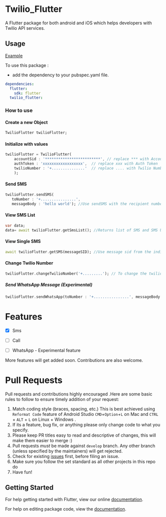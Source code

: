 # Twilio_Flutter

A Flutter package for both android and iOS which helps developers with Twilio API services.

## Usage

[Example](https://github.com/adarshbalu/twilio_flutter/blob/master/example/lib/main.dart)

To use this package :

- add the dependency to your pubspec.yaml file.

```yaml
dependencies:
  flutter:
    sdk: flutter
  twilio_flutter:
```

### How to use


#### Create a new Object
```dart
TwilioFlutter twilioFlutter; 
```

#### Initialize with values
```dart
twilioFlutter = TwilioFlutter(
    accountSid : '*************************', // replace *** with Account SID
    authToken : 'xxxxxxxxxxxxxxxxxx',  // replace xxx with Auth Token
    twilioNumber : '+...............'  // replace .... with Twilio Number
    );
```
#### Send SMS
```dart
twilioFlutter.sendSMS(
   toNumber : '+................', 
   messageBody : 'hello world'); //Use sendSMS with the recipient number and message body.
```

#### View SMS List
```dart
var data;
data= await twilioFlutter.getSmsList(); //Returns list of SMS and SMS URL .
```

#### View Single SMS
```dart
await twilioFlutter.getSMS(messageSID); //Use message sid from the individual messages.
```

#### Change Twilio Number
```dart
twilioFlutter.changeTwilioNumber('+.........'); // To change the twilio number
```

##### Send WhatsApp Message (Experimental)
```dart
twilioFlutter.sendWhatsApp(toNumber : '+................', messageBody : 'hello world');
```

# Features

- [x] Sms
- [ ] Call
- [ ] WhatsApp - Experimental feature


More features will get added soon. Contributions are also welcome.

# Pull Requests

Pull requests and contributions highly encouraged .Here are some basic rules to follow to ensure timely addition of your request:

1.  Match coding style (braces, spacing, etc.) This is best achieved using `Reformat Code` feature of Android Studio `CMD`+`Option`+`L` on Mac and `CTRL` + `ALT` + `L` on Linux + Windows .
2.  If its a feature, bug fix, or anything please only change code to what you specify.
3.  Please keep PR titles easy to read and descriptive of changes, this will make them easier to merge :)
4.  Pull requests _must_ be made against `develop` branch. Any other branch (unless specified by the maintainers) will get rejected.
5.  Check for existing [issues](https://github.com/adarshbalu/twilio_flutter/issues) first, before filing an issue.
6.  Make sure you follow the set standard as all other projects in this repo do
7.  Have fun!

## Getting Started

For help getting started with Flutter, view our online [documentation](https://flutter.io/).

For help on editing package code, view the [documentation](https://flutter.io/developing-packages/).
